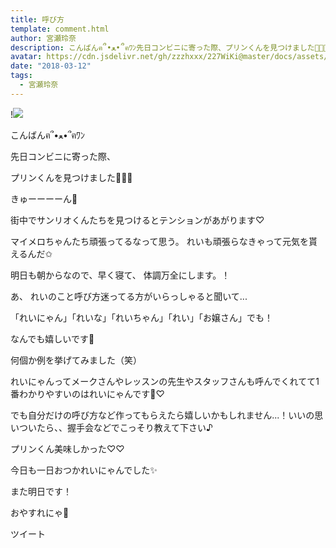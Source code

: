 ```yaml
---
title: 呼び方
template: comment.html
author: 宮瀬玲奈
description: こんばんฅ՞•ﻌ•՞ฅﾜﾝ先日コンビニに寄った際、プリンくんを見つけました💓💓💓きゅーーーーん💓街中でサンリオくんたちを見つけるとテンションがあがります♡...
avatar: https://cdn.jsdelivr.net/gh/zzzhxxx/227WiKi@master/docs/assets/photo/avatar/reina.jpg
date: "2018-03-12"
tags:
  - 宮瀬玲奈
---
```


!![](https://cdn.jsdelivr.net/gh/227WiKi/227WiKi-image@master/blog-image/reina-2018-03-12_1.jpg)




こんばんฅ՞•ﻌ•՞ฅﾜﾝ







先日コンビニに寄った際、

プリンくんを見つけました💓💓💓







きゅーーーーん💓




街中でサンリオくんたちを見つけるとテンションがあがります♡



マイメロちゃんたち頑張ってるなって思う。
れいも頑張らなきゃって元気を貰えるんだ✩






明日も朝からなので、早く寝て、
体調万全にします。！











あ、
れいのこと呼び方迷ってる方がいらっしゃると聞いて...



「れいにゃん」「れいな」「れいちゃん」「れい」「お嬢さん」でも！

なんでも嬉しいです💓


何個か例を挙げてみました（笑）



れいにゃんってメークさんやレッスンの先生やスタッフさんも呼んでくれてて1番わかりやすいのはれいにゃんです👑♡



でも自分だけの呼び方など作ってもらえたら嬉しいかもしれません...！いいの思いついたら、、握手会などでこっそり教えて下さい♪














プリンくん美味しかった♡♡




今日も一日おつかれいにゃんでした✨


また明日です！


おやすれにゃ💓


ツイート



